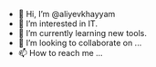 - 👋 Hi, I’m @aliyevkhayyam
- 👀 I’m interested in IT.
- 🌱 I’m currently learning new tools.
- 💞️ I’m looking to collaborate on ...
- 📫 How to reach me ...

<!---
aliyevkhayyam/aliyevkhayyam is a ✨ special ✨ repository because its `README.md` (this file) appears on your GitHub profile.
You can click the Preview link to take a look at your changes.
--->
